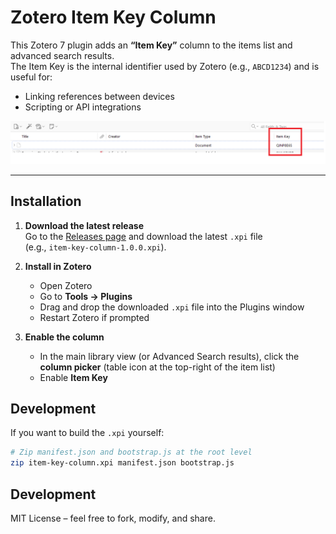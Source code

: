 # Zotero Item Key Column

This Zotero 7 plugin adds an **“Item Key”** column to the items list and advanced search results.  
The Item Key is the internal identifier used by Zotero (e.g., `ABCD1234`) and is useful for:
- Linking references between devices
- Scripting or API integrations

![Screenshot showing the Item Key column](https://github.com/roderickvella/Zotero-Item-Key-Column/blob/main/images/screenshot.png?raw=true)


---

## Installation

1. **Download the latest release**  
   Go to the [Releases page](../../releases) and download the latest `.xpi` file  
   (e.g., `item-key-column-1.0.0.xpi`).

2. **Install in Zotero**  
   - Open Zotero  
   - Go to **Tools → Plugins**  
   - Drag and drop the downloaded `.xpi` file into the Plugins window  
   - Restart Zotero if prompted

3. **Enable the column**  
   - In the main library view (or Advanced Search results), click the **column picker** (table icon at the top-right of the item list)  
   - Enable **Item Key**


## Development

If you want to build the `.xpi` yourself:

```bash
# Zip manifest.json and bootstrap.js at the root level
zip item-key-column.xpi manifest.json bootstrap.js
```

## Development

MIT License – feel free to fork, modify, and share.